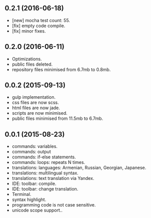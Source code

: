 ## 0.2.1 (2016-06-18)

  - [new] mocha test count: 55.
  - [fix] empty code compile.
  - [fix] minor fixes.

## 0.2.0 (2016-06-11)

  - Optimizations.
  - public files deleted.
  - repository files minimised from 6.7mb to 0.8mb.

## 0.0.2 (2015-09-13)

  - gulp implementation.
  - css files are now scss.
  - html files are now jade.
  - scripts are now minimised.
  - public files minimised from 11.5mb to 6.7mb.

## 0.0.1 (2015-08-23)

  - commands: variables.
  - commands: output
  - commands: if-else statements.
  - commands: loops: repeats N times.
  - translations: languages: Armenian, Russian, Georgian, Japanese.
  - translations: multilingual syntax.
  - translations: text translation via Yandex.
  - IDE: toolbar: compile.
  - IDE: toolbar: change translation.
  - Terminal.
  - syntax highlight.
  - programming code is not case sensitive.
  - unicode scope support..
